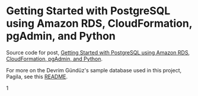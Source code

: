 # Getting Started with PostgreSQL using Amazon RDS, CloudFormation, pgAdmin, and Python

Source code for post, [Getting Started with PostgreSQL using Amazon RDS, CloudFormation, pgAdmin, and Python](https://programmaticponderings.com/2019/08/09/getting-started-with-postgresql-using-amazon-rds-cloudformation-pgadmin-and-python/).

For more on the Devrim Gündüz's sample database used in this project, Pagila, see this [README](https://github.com/devrimgunduz/pagila/blob/master/README.md).

1
